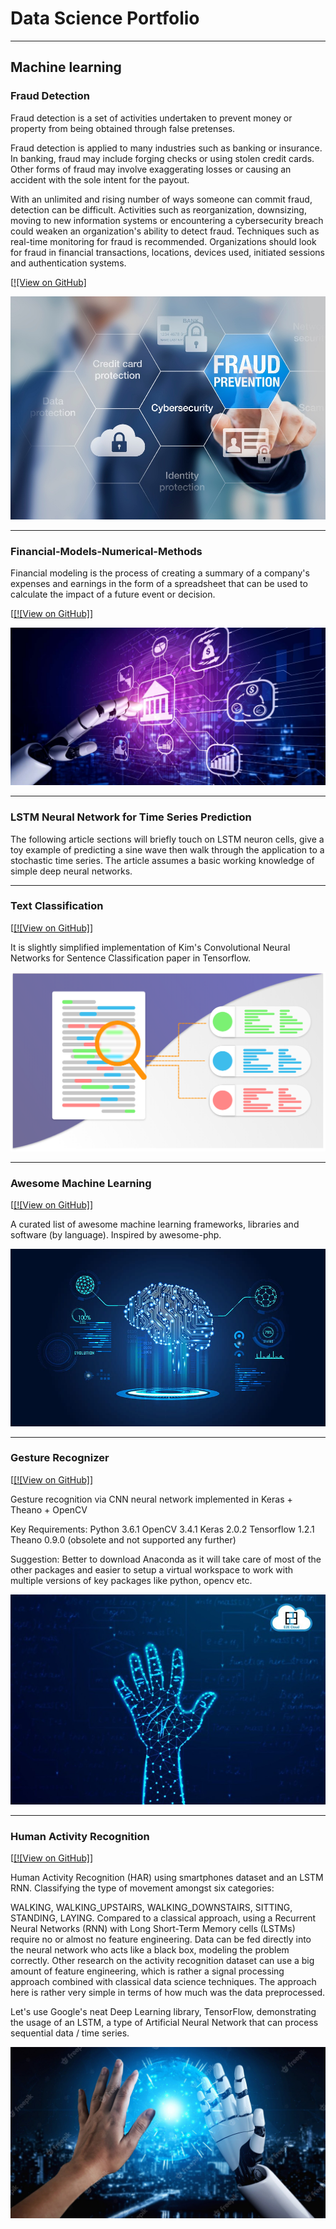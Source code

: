 # Data Science Portfolio
---
## Machine learning

### Fraud Detection

Fraud detection is a set of activities undertaken to prevent money or property from being obtained through false pretenses.

Fraud detection is applied to many industries such as banking or insurance. In banking, fraud may include forging checks or using stolen credit cards. Other forms of fraud may involve exaggerating losses or causing an accident with the sole intent for the payout.

With an unlimited and rising number of ways someone can commit fraud, detection can be difficult. Activities such as reorganization, downsizing, moving to new information systems or encountering a cybersecurity breach could weaken an organization's ability to detect fraud. Techniques such as real-time monitoring for fraud is recommended. Organizations should look for fraud in financial transactions, locations, devices used, initiated sessions and authentication systems.

[[![View on GitHub]](https://github.com/Charu244/minimal/blob/master/assets/img/fraud_detection.png)

<center><img src="assets/img/fraud_detection.PNG "/></center>


---
### Financial-Models-Numerical-Methods

Financial modeling is the process of creating a summary of a company's expenses and earnings in the form of a spreadsheet that can be used to calculate the impact of a future event or decision.

[[[![View on GitHub]]](https://github.com/Charu244/minimal/blob/master/assets/img/financial_modeling.png)

<center><img src="assets/img/financial_modeling.PNG "/></center> 

---
### LSTM Neural Network for Time Series Prediction

The following article sections will briefly touch on LSTM neuron cells, give a toy example of predicting a sine wave then walk through the application to a stochastic time series. The article assumes a basic working knowledge of simple deep neural networks.


---
### Text Classification

[[[![View on GitHub]]](https://github.com/Charu244/minimal/blob/master/assets/img/text_classification.png)

It is slightly simplified implementation of Kim's Convolutional Neural Networks for Sentence Classification paper in Tensorflow.

<center><img src="assets/img/text_classification.PNG "/></center> 

---
### Awesome Machine Learning

[[[![View on GitHub]]](https://github.com/Charu244/minimal/blob/master/assets/img/machine_learning.png)

A curated list of awesome machine learning frameworks, libraries and software (by language). Inspired by awesome-php.

 <center><img src="assets/img/machine_learning.PNG "/></center> 

---
### Gesture Recognizer

[[[![View on GitHub]]](https://github.com/Charu244/minimal/blob/master/assets/img/gesture_recognition.png)

Gesture recognition via CNN neural network implemented in Keras + Theano + OpenCV

Key Requirements: Python 3.6.1 OpenCV 3.4.1 Keras 2.0.2 Tensorflow 1.2.1 Theano 0.9.0 (obsolete and not supported any further)

Suggestion: Better to download Anaconda as it will take care of most of the other packages and easier to setup a virtual workspace to work with multiple versions of key packages like python, opencv etc.

 <center><img src="assets/img/gesture_recognition.PNG "/></center> 

---
### Human Activity Recognition

[[[![View on GitHub]]](https://github.com/Charu244/minimal/blob/master/assets/img/human_activity.png)

Human Activity Recognition (HAR) using smartphones dataset and an LSTM RNN. Classifying the type of movement amongst six categories:

WALKING,
WALKING_UPSTAIRS,
WALKING_DOWNSTAIRS,
SITTING,
STANDING,
LAYING.
Compared to a classical approach, using a Recurrent Neural Networks (RNN) with Long Short-Term Memory cells (LSTMs) require no or almost no feature engineering. Data can be fed directly into the neural network who acts like a black box, modeling the problem correctly. Other research on the activity recognition dataset can use a big amount of feature engineering, which is rather a signal processing approach combined with classical data science techniques. The approach here is rather very simple in terms of how much was the data preprocessed.

Let's use Google's neat Deep Learning library, TensorFlow, demonstrating the usage of an LSTM, a type of Artificial Neural Network that can process sequential data / time series.

<center><img src="assets/img/human_activity.PNG "/></center> 


